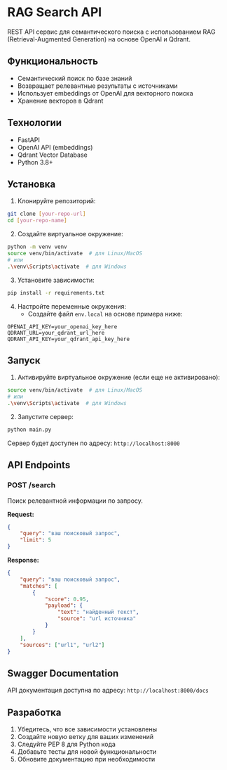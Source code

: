 # RAG Search API

REST API сервис для семантического поиска с использованием RAG (Retrieval-Augmented Generation) на основе OpenAI и Qdrant.

## Функциональность

- Семантический поиск по базе знаний
- Возвращает релевантные результаты с источниками
- Использует embeddings от OpenAI для векторного поиска
- Хранение векторов в Qdrant

## Технологии

- FastAPI
- OpenAI API (embeddings)
- Qdrant Vector Database
- Python 3.8+

## Установка

1. Клонируйте репозиторий:
```bash
git clone [your-repo-url]
cd [your-repo-name]
```

2. Создайте виртуальное окружение:
```bash
python -m venv venv
source venv/bin/activate  # для Linux/MacOS
# или
.\venv\Scripts\activate  # для Windows
```

3. Установите зависимости:
```bash
pip install -r requirements.txt
```

4. Настройте переменные окружения:
   - Создайте файл `env.local` на основе примера ниже:
```
OPENAI_API_KEY=your_openai_key_here
QDRANT_URL=your_qdrant_url_here
QDRANT_API_KEY=your_qdrant_api_key_here
```

## Запуск

1. Активируйте виртуальное окружение (если еще не активировано):
```bash
source venv/bin/activate  # для Linux/MacOS
# или
.\venv\Scripts\activate  # для Windows
```

2. Запустите сервер:
```bash
python main.py
```

Сервер будет доступен по адресу: `http://localhost:8000`

## API Endpoints

### POST /search

Поиск релевантной информации по запросу.

**Request:**
```json
{
    "query": "ваш поисковый запрос",
    "limit": 5
}
```

**Response:**
```json
{
    "query": "ваш поисковый запрос",
    "matches": [
        {
            "score": 0.95,
            "payload": {
                "text": "найденный текст",
                "source": "url источника"
            }
        }
    ],
    "sources": ["url1", "url2"]
}
```

## Swagger Documentation

API документация доступна по адресу: `http://localhost:8000/docs`

## Разработка

1. Убедитесь, что все зависимости установлены
2. Создайте новую ветку для ваших изменений
3. Следуйте PEP 8 для Python кода
4. Добавьте тесты для новой функциональности
5. Обновите документацию при необходимости 